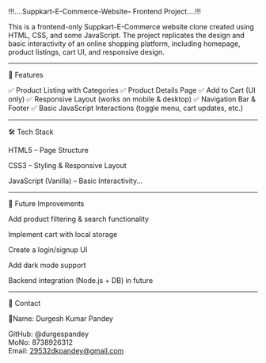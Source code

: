 !!!....Suppkart-E-Commerce-Website– Frontend Project....!!!

This is a frontend-only Suppkart-E-Commerce website clone created using HTML, CSS, and some JavaScript. The project replicates the design and basic interactivity of an online shopping platform, including homepage, product listings, cart UI, and responsive design.


---

🚀 Features

✅ Product Listing with Categories
✅ Product Details Page
✅ Add to Cart (UI only)
✅ Responsive Layout (works on mobile & desktop)
✅ Navigation Bar & Footer
✅ Basic JavaScript Interactions (toggle menu, cart updates, etc.)


---

🛠 Tech Stack

HTML5 – Page Structure

CSS3 – Styling & Responsive Layout

JavaScript (Vanilla) – Basic Interactivity...

---

📌 Future Improvements

Add product filtering & search functionality

Implement cart with local storage

Create a login/signup UI

Add dark mode support

Backend integration (Node.js + DB) in future



---

📧 Contact

👤Name: Durgesh Kumar Pandey

GitHub: @durgespandey          
MoNo: 8738926312              
Email: 29532dkpandey@gmail.com
